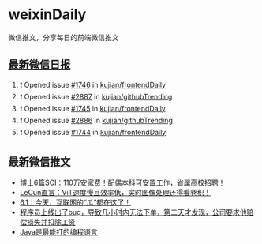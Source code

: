# weixinDaily
微信推文，分享每日的前端微信推文

## [最新微信日报](https://github.com/kujian/weixinDaily/issues)

<!--START_SECTION:activity-->
1. ❗ Opened issue [#1746](https://github.com/kujian/frontendDaily/issues/1746) in [kujian/frontendDaily](https://github.com/kujian/frontendDaily)
2. ❗ Opened issue [#2887](https://github.com/kujian/githubTrending/issues/2887) in [kujian/githubTrending](https://github.com/kujian/githubTrending)
3. ❗ Opened issue [#1745](https://github.com/kujian/frontendDaily/issues/1745) in [kujian/frontendDaily](https://github.com/kujian/frontendDaily)
4. ❗ Opened issue [#2886](https://github.com/kujian/githubTrending/issues/2886) in [kujian/githubTrending](https://github.com/kujian/githubTrending)
5. ❗ Opened issue [#1744](https://github.com/kujian/frontendDaily/issues/1744) in [kujian/frontendDaily](https://github.com/kujian/frontendDaily)
<!--END_SECTION:activity-->


## [最新微信推文](https://weixin.qdkfweb.cn/)

<!-- BLOG-POST-LIST:START -->
- [博士6篇SCI：110万安家费！配偶本科可安置工作，省属高校招聘！](https://weixin.qdkfweb.cn/48705.html)
- [LeCun直言：ViT速度慢且效率低，实时图像处理还得看卷积！](https://weixin.qdkfweb.cn/48706.html)
- [6.1｜今天，互联网的“瓜”都在这了！](https://weixin.qdkfweb.cn/48697.html)
- [程序员上线出了bug，导致几小时内无法下单，第二天才发现，公司要求他赔偿损失并扣除工资](https://weixin.qdkfweb.cn/48721.html)
- [Java是最能打的编程语言](https://weixin.qdkfweb.cn/48723.html)
<!-- BLOG-POST-LIST:END -->